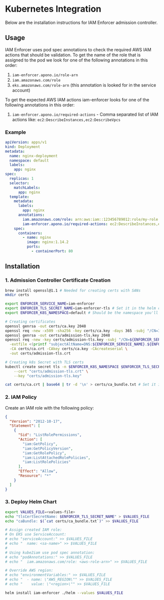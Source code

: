 # Kubernetes Integration
Below are the installation instructions for IAM Enforcer admission controller.

## Usage
IAM Enforcer uses pod spec annotations to check the required AWS IAM actions that should be validation.
To get the name of the role that is assigned to the pod we look for one of the following annotations in this order:
1. `iam-enforcer.apono.io/role-arn`
2. `iam.amazonaws.com/role`
3. `eks.amazonaws.com/role-arn` (this annotation is looked for in the service account)

To get the expected AWS IAM actions iam-enforcer looks for one of the following annotations in this order:
1. `iam-enforcer.apono.io/required-actions` - Comma separated list of IAM actions like: `ec2:DescribeInstances,ec2:DescribeVpcs`

### Example
```yaml
apiVersion: apps/v1
kind: Deployment
metadata:
  name: nginx-deployment
  namespace: default
  labels:
    app: nginx
spec:
  replicas: 1
  selector:
    matchLabels:
      app: nginx
  template:
    metadata:
      labels:
        app: nginx
      annotations:
        iam.amazonaws.com/role: arn:aws:iam::123456789012:role/my-role
        iam-enforcer.apono.io/required-actions: ec2:DescribeInstances,ec2:DescribeVpcs
    spec:
      containers:
        - name: nginx
          image: nginx:1.14.2
          ports:
            - containerPort: 80
```

## Installation
### 1. Admission Controller Certificate Creation
```bash
brew install openssl@1.1 # Needed for creating certs with SANs
mkdir certs

export ENFORCER_SERVICE_NAME=iam-enforcer
export ENFORCER_TLS_SECRET_NAME=iam-enforcer-tls # Set it in the helm chart value file for `tlsCertSecretName`
export ENFORCER_K8S_NAMESPACE=default # Should be the namespace you'll install the helm chart to

# Creating certificates
openssl genrsa -out certs/ca.key 2048
openssl req -new -x509 -sha256 -key certs/ca.key -days 365 -subj "/CN=IAM Enforcer Admission Controller" -out certs/ca.crt
openssl genrsa -out certs/admission-tls.key 2048
openssl req -new -key certs/admission-tls.key -subj "/CN=${ENFORCER_SERVICE_NAME}.${ENFORCER_K8S_NAMESPACE}.svc"  | openssl x509 -req -sha256 -days 365 \
  -extfile <(printf "subjectAltName=DNS:${ENFORCER_SERVICE_NAME}.${ENFORCER_K8S_NAMESPACE}.svc,DNS:${ENFORCER_SERVICE_NAME}.${ENFORCER_K8S_NAMESPACE}.svc") \
  -CA certs/ca.crt -CAkey certs/ca.key -CAcreateserial \
  -out certs/admission-tls.crt

# Creating k8s Secret with TLS certs
kubectl create secret tls -n $ENFORCER_K8S_NAMESPACE $ENFORCER_TLS_SECRET_NAME \
    --cert "certs/admission-tls.crt" \
    --key "certs/admission-tls.key"

cat certs/ca.crt | base64 | tr -d '\n' > certs/ca_bundle.txt # Set it in the helm chart value file for `caBundle`
```

### 2. IAM Policy
Create an IAM role with the following policy:
```json
{
  "Version": "2012-10-17",
  "Statement": [
    {
      "Sid": "ListRolePermissions",
      "Action": [
        "iam:GetPolicy",
        "iam:GetPolicyVersion",
        "iam:GetRolePolicy",
        "iam:ListAttachedRolePolicies",
        "iam:ListRolePolicies"
      ],
      "Effect": "Allow",
      "Resource": "*"
    }
  ]
}
```

### 3. Deploy Helm Chart
```bash
export VALUES_FILE=<values-file>
echo "tlsCertSecretName: $ENFORCER_TLS_SECRET_NAME" > $VALUES_FILE
echo "caBundle: $(`cat certs/ca_bundle.txt`)" >> $VALUES_FILE

# Assign created IAM role:
# On EKS use ServiceAccount:
# echo "serviceAccount:" >> $VALUES_FILE
# echo "  name: <sa-name>" >> $VALUES_FILE
#
# Using kube2iam use pod spec annotation:
# echo "podAnnotations:" >> $VALUES_FILE
# echo "  iam.amazonaws.com/role: <aws-role-arn>" >> $VALUES_FILE

# Override AWS region:
# echo "environmentVariables:" >> $VALUES_FILE
# echo "  - name: \"AWS_REGION\"" >> $VALUES_FILE
# echo "    value: \"<region>\"" >> $VALUES_FILE

helm install iam-enforcer ./helm --values $VALUES_FILE
```
